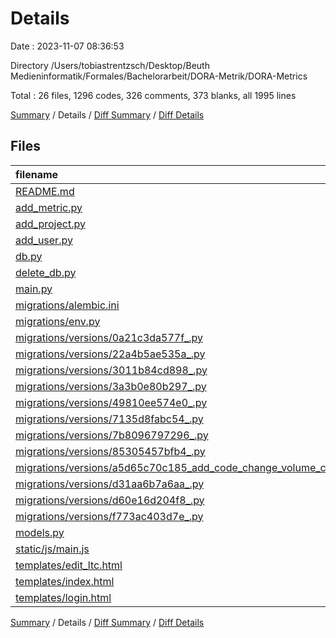 # Details

Date : 2023-11-07 08:36:53

Directory /Users/tobiastrentzsch/Desktop/Beuth Medieninformatik/Formales/Bachelorarbeit/DORA-Metrik/DORA-Metrics

Total : 26 files,  1296 codes, 326 comments, 373 blanks, all 1995 lines

[Summary](results.md) / Details / [Diff Summary](diff.md) / [Diff Details](diff-details.md)

## Files
| filename | language | code | comment | blank | total |
| :--- | :--- | ---: | ---: | ---: | ---: |
| [README.md](/README.md) | Markdown | 14 | 0 | 11 | 25 |
| [add_metric.py](/add_metric.py) | Python | 38 | 2 | 9 | 49 |
| [add_project.py](/add_project.py) | Python | 16 | 0 | 5 | 21 |
| [add_user.py](/add_user.py) | Python | 16 | 0 | 5 | 21 |
| [db.py](/db.py) | Python | 2 | 0 | 2 | 4 |
| [delete_db.py](/delete_db.py) | Python | 30 | 0 | 7 | 37 |
| [main.py](/main.py) | Python | 246 | 64 | 80 | 390 |
| [migrations/alembic.ini](/migrations/alembic.ini) | Ini | 38 | 0 | 13 | 51 |
| [migrations/env.py](/migrations/env.py) | Python | 54 | 34 | 26 | 114 |
| [migrations/versions/0a21c3da577f_.py](/migrations/versions/0a21c3da577f_.py) | Python | 12 | 12 | 9 | 33 |
| [migrations/versions/22a4b5ae535a_.py](/migrations/versions/22a4b5ae535a_.py) | Python | 14 | 12 | 9 | 35 |
| [migrations/versions/3011b84cd898_.py](/migrations/versions/3011b84cd898_.py) | Python | 24 | 12 | 7 | 43 |
| [migrations/versions/3a3b0e80b297_.py](/migrations/versions/3a3b0e80b297_.py) | Python | 14 | 12 | 9 | 35 |
| [migrations/versions/49810ee574e0_.py](/migrations/versions/49810ee574e0_.py) | Python | 20 | 12 | 7 | 39 |
| [migrations/versions/7135d8fabc54_.py](/migrations/versions/7135d8fabc54_.py) | Python | 16 | 12 | 7 | 35 |
| [migrations/versions/7b8096797296_.py](/migrations/versions/7b8096797296_.py) | Python | 16 | 12 | 9 | 37 |
| [migrations/versions/85305457bfb4_.py](/migrations/versions/85305457bfb4_.py) | Python | 16 | 12 | 9 | 37 |
| [migrations/versions/a5d65c70c185_add_code_change_volume_column.py](/migrations/versions/a5d65c70c185_add_code_change_volume_column.py) | Python | 12 | 12 | 9 | 33 |
| [migrations/versions/d31aa6b7a6aa_.py](/migrations/versions/d31aa6b7a6aa_.py) | Python | 32 | 12 | 9 | 53 |
| [migrations/versions/d60e16d204f8_.py](/migrations/versions/d60e16d204f8_.py) | Python | 14 | 12 | 9 | 35 |
| [migrations/versions/f773ac403d7e_.py](/migrations/versions/f773ac403d7e_.py) | Python | 19 | 12 | 7 | 38 |
| [models.py](/models.py) | Python | 49 | 1 | 9 | 59 |
| [static/js/main.js](/static/js/main.js) | JavaScript | 214 | 54 | 45 | 313 |
| [templates/edit_ltc.html](/templates/edit_ltc.html) | HTML | 48 | 3 | 11 | 62 |
| [templates/index.html](/templates/index.html) | HTML | 280 | 23 | 44 | 347 |
| [templates/login.html](/templates/login.html) | HTML | 42 | 1 | 6 | 49 |

[Summary](results.md) / Details / [Diff Summary](diff.md) / [Diff Details](diff-details.md)